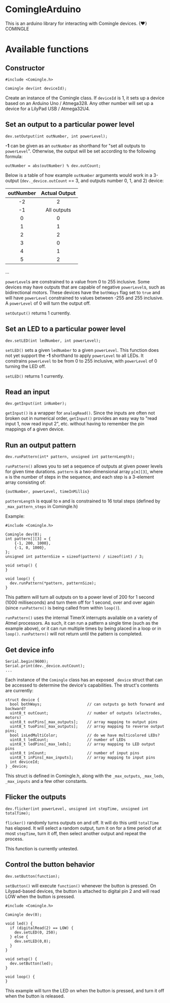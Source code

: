 # ComingleArduino

This is an arduino library for interacting with Comingle devices. 
{♥} COMINGLE

# Available functions

## Constructor
```arduino
#include <Comingle.h>

Comingle dev(int deviceId);
```

Create an instance of the Comingle class. If `deviceId` is 1, it sets up a device based on an Arduino Uno / Atmega328. Any other number will set up a device for a LilyPad USB / Atmega32U4.

## Set an output to a particular power level
```arduino
dev.setOutput(int outNumber, int powerLevel);
```

**-1** can be given as an `outNumber` as shorthand for "set all outputs to `powerLevel`". Otherwise, the output will be set according to the following formula: 
```arduino
outNumber = abs(outNumber) % dev.outCount;
```

Below is a table of how example `outNumber` arguments would work in a 3-output (`dev._device.outCount` == 3, and outputs number 0, 1, and 2) device:

| outNumber | Actual Output |
|:---------:|:-------------:|
| -2        | 2             |
| -1        | All outputs   |
| 0         | 0             |
| 1         | 1             |
| 2         | 2             |
| 3         | 0             |
| 4         | 1             |
| 5         | 2             |
...

`powerLevel`s are constrained to a value from 0 to 255 inclusive. Some devices may have outputs that are capable of negative `powerLevel`s, such as bidirectional motors. These devices have the `bothWays` flag set to `true` and will have `powerLevel` constrained to values between -255 and 255 inclusive. A `powerLevel` of 0 will turn the output off.

`setOutput()` returns 1 currently.

## Set an LED to a particular power level
```arduino
dev.setLED(int ledNumber, int powerLevel);
```

`setLED()` sets a given `ledNumber` to a given `powerLevel`. This function does not yet support the **-1** shorthand to apply `powerLevel` to all LEDs. It constrains `powerLevel` to be from 0 to 255 inclusive, with `powerLevel` of 0 turning the LED off.

`setLED()` returns 1 currently.

## Read an input
```arduino
dev.getInput(int inNumber);
```

`getInput()` is a wrapper for `analogRead()`. Since the inputs are often not broken out in numerical order, `getInput()` provides an easy way to "read input 1, now read input 2", etc. without having to remember the pin mappings of a given device.

## Run an output pattern
```arduino
dev.runPattern(int* pattern, unsigned int patternLength);
```

`runPattern()` allows you to set a sequence of outputs at given power levels for given time durations. `pattern` is a two-dimensional array `p[m][3]`, where `m` is the number of steps in the sequence, and each step is a 3-element array consisting of:
```
{outNumber, powerLevel, timeInMillis}
```

`patternLength` is equal to `m` and is constrained to 16 total steps (defined by `_max_pattern_steps` in Comingle.h)

Example:

```arduino
#include <Comingle.h>

Comingle dev(0);
int pattern[][3] = {
    {-1, 200, 1000},
    {-1, 0, 1000},
};
unsigned int patternSize = sizeof(pattern) / sizeof(int) / 3;

void setup() {
}

void loop() {
  dev.runPattern(*pattern, patternSize);
}
```

This pattern will turn all outputs on to a power level of 200 for 1 second (1000 milliseconds) and turn them off for 1 second, over and over again (since `runPattern()` is being called from within `loop()`).

`runPattern()` uses the internal TimerX interrupts available on a variety of Atmel processors. As such, it can run a pattern a single time (such as the example above), or it can run multiple times by being placed in a loop or in `loop()`. `runPattern()` will not return until the pattern is completed.

## Get device info
```arduino
Serial.begin(9600);
Serial.print(dev._device.outCount);
...
```

Each instance of the `Comingle` class has an exposed `_device` struct that can be accessed to determine the device's capabilities. The struct's contents are currently:

```
struct device {
  bool bothWays;                    // can outputs go both forward and backward?
  uint8_t outCount;                 // number of outputs (electrodes, motors)
  uint8_t outPins[_max_outputs];    // array mapping to output pins
  uint8_t tuoPins[_max_outputs];    // array mapping to reverse output pins;
  bool isLedMultiColor;             // do we have multicolored LEDs?
  uint8_t ledCount;                 // number of LEDs
  uint8_t ledPins[_max_leds];       // array mapping to LED output pins
  uint8_t inCount;                  // number of input pins
  uint8_t inPins[_max_inputs];      // array mapping to input pins
  int deviceId;
} _device;
```

This struct is defined in Comingle.h, along with the `_max_outputs`, `_max_leds`, `_max_inputs` and a few other constants.

## Flicker the outputs
```arduino
dev.flicker(int powerLevel, unsigned int stepTime, unsigned int totalTime);
```

`flicker()` randomly turns outputs on and off. It will do this until `totalTime` has elapsed. It will select a random output, turn it on for a time period of at most `stepTime`, turn it off, then select another output and repeat the process.

This function is currently untested.

## Control the button behavior
```arduino
dev.setButton(function);
```

`setButton()` will execute `function()` whenever the button is pressed. On Lilypad-based devices, the button is attached to digital pin 2 and will read LOW when the button is pressed. 

```arduino
#include <Comingle.h>

Comingle dev(0);

void led() {
  if (digitalRead(2) == LOW) {
    dev.setLED(0, 250);
  } else {
    dev.setLED(0,0);
  }
}

void setup() {
  dev.setButton(led);
}

void loop() {
}
```
This example will turn the LED on when the button is pressed, and turn it off when the button is released.
